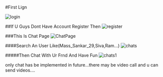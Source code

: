 #First Lign 

![login](https://user-images.githubusercontent.com/107635975/208852182-9e3e7ce9-791a-472b-a7bb-e25bc9730db2.png)

##If U Guys Dont Have Account Register Then
![register](https://user-images.githubusercontent.com/107635975/208852204-5f69353c-143c-4574-bca2-965a549910ae.png)

###This Is Chat Page
![ChatPage](https://user-images.githubusercontent.com/107635975/208852217-053eb790-883f-4dde-a907-3873264016e3.png)

####Search An User Like(Mass_Sankar_29,Siva,Ram...)
![chats](https://user-images.githubusercontent.com/107635975/208852239-505f3e86-e420-4f1b-90cf-cd852817fe78.png)

#####Then Chat With Ur Frnd And Have Fun
![chats1](https://user-images.githubusercontent.com/107635975/208852251-253befcc-b6c4-4571-bf3a-a2d179425124.png)

only chat has be implemented in future...there may be video call and u can send videos....
